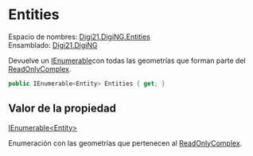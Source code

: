 # Entities

Espacio de nombres: [Digi21.DigiNG.Entities](/digi3d-net/programacion/.net/referencia/digi21.diging/digi21.diging.entities/)  
Ensamblado: [Digi21.DigiNG](/digi3d-net/programacion/.net/referencia/digi21.diging.plugin/digi21.diging/)

Devuelve un [IEnumerable](https://docs.microsoft.com/en-us/dotnet/api/system.collections.generic.ienumerable-1?view=net-5.0)con todas las geometrías que forman parte del [ReadOnlyComplex](/digi3d-net/programacion/.net/referencia/digi21.diging/digi21.diging.entities/clases/readonlycomplex/).

```csharp
public IEnumerable<Entity> Entities { get; }
```

## Valor de la propiedad

[IEnumerable&lt;Entity&gt;](https://docs.microsoft.com/en-us/dotnet/api/system.collections.generic.ienumerable-1?view=net-5.0)

Enumeración con las geometrías que pertenecen al [ReadOnlyComplex](/digi3d-net/programacion/.net/referencia/digi21.diging/digi21.diging.entities/clases/readonlycomplex/).



